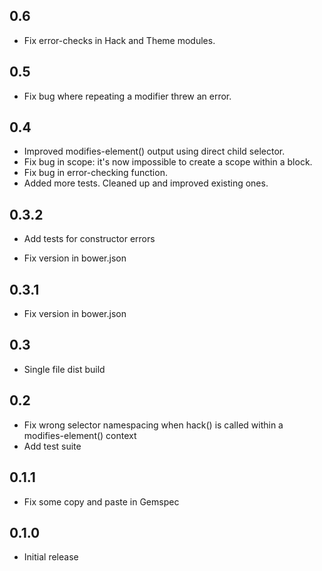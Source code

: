 ## 0.6

* Fix error-checks in Hack and Theme modules.

## 0.5

* Fix bug where repeating a modifier threw an error.

## 0.4

* Improved modifies-element() output using direct child selector.
* Fix bug in scope: it's now impossible to create a scope within a block.
* Fix bug in error-checking function.
* Added more tests. Cleaned up and improved existing ones.

## 0.3.2

* Add tests for constructor errors

* Fix version in bower.json

## 0.3.1

* Fix version in bower.json

## 0.3

* Single file dist build

## 0.2

* Fix wrong selector namespacing when hack() is called within a modifies-element() context
* Add test suite

## 0.1.1

* Fix some copy and paste in Gemspec

## 0.1.0

* Initial release
